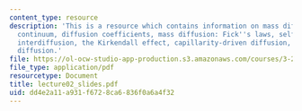 ```yaml
---
content_type: resource
description: 'This is a resource which contains information on mass diffusion in a
  continuum, diffusion coefficients, mass diffusion: Fick''s laws, self-diffusion,
  interdiffusion, the Kirkendall effect, capillarity-driven diffusion, and stress-driven
  diffusion.'
file: https://ol-ocw-studio-app-production.s3.amazonaws.com/courses/3-205-thermodynamics-and-kinetics-of-materials-fall-2006/dd4e2a11a931f6728ca6836f0a6a4f32_lecture02_slides.pdf
file_type: application/pdf
resourcetype: Document
title: lecture02_slides.pdf
uid: dd4e2a11-a931-f672-8ca6-836f0a6a4f32
---
```

